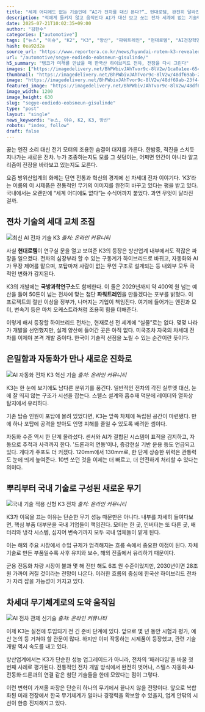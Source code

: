 ```yaml
---
title: "세계 어디에도 없는 기술인데 “AI가 전차를 대신 본다?”… 현대로템, 완전히 달라진 ‘K3’ 공개"
description: "적에게 들키지 않고 움직인다 AI가 대신 보고 쏘는 전차 세계에 없는 기술력으로 무장 ..."
date: 2025-07-21T10:02:35+09:00
author: "김한수"
categories: ["automotive"]
tags: ["뉴스", "이슈", "K2", "K3", "방산", "파워트레인", "현대로템", "AI전장혁명", "하이브리드국방투자"]
hash: 0ea92d2a
source_url: "https://www.reportera.co.kr/news/hyundai-rotem-k3-revealed/"
url: "/automotive/segye-eodiedo-eobsneun-gisulinde/"
h5_summary: "탱크가 미래를 만났을 때 한국산 하이브리드 전차, 전장을 다시 그린다"
images: ["https://imagedelivery.net/BhPWbivJAhTvor9c-8lV2w/1ca0a1ee-6544-43d3-c2e0-913c623b1100/public", "https://imagedelivery.net/BhPWbivJAhTvor9c-8lV2w/7ecc8c96-0112-4d71-3f23-7e8c6a615800/public", "https://imagedelivery.net/BhPWbivJAhTvor9c-8lV2w/f7ec9aba-ca68-4fa1-2227-e6829222fc00/public", "https://imagedelivery.net/BhPWbivJAhTvor9c-8lV2w/48df69ab-23f4-4b33-adfc-e2dc00cefc00/public", "https://imagedelivery.net/BhPWbivJAhTvor9c-8lV2w/ca990780-f558-4191-c543-1579c5848700/public"]
thumbnail: "https://imagedelivery.net/BhPWbivJAhTvor9c-8lV2w/48df69ab-23f4-4b33-adfc-e2dc00cefc00/public"
image: "https://imagedelivery.net/BhPWbivJAhTvor9c-8lV2w/48df69ab-23f4-4b33-adfc-e2dc00cefc00/public"
featured_image: "https://imagedelivery.net/BhPWbivJAhTvor9c-8lV2w/48df69ab-23f4-4b33-adfc-e2dc00cefc00/public"
image_width: 1200
image_height: 630
slug: "segye-eodiedo-eobsneun-gisulinde"
type: "post"
layout: "single"
news_keywords: "뉴스, 이슈, K2, K3, 방산"
robots: "index, follow"
draft: false
---
```


끓는 엔진 소리 대신 전기 모터의 조용한 숨결이 대지를 가른다. 한밤중, 적진을 스치듯 지나가는 새로운 전차. 누가 조종하는지도 모를 그 쇳덩이는, 어쩌면 인간이 아니라 알고리즘이 전장을 바라보고 있는지도 모른다.

요즘 방위산업계의 화제는 단연 전통과 혁신의 경계에 선 차세대 전차 이야기다. ‘K3’라는 이름의 이 시제품은 전통적인 무기의 이미지를 완전히 바꾸고 있다는 평을 받고 있다. 국내에서는 오랜만에 “세계 어디에도 없다”는 수식어까지 붙었다. 과연 무엇이 달라진 걸까.

## 전차 기술의 세대 교체 조짐

![최신 AI 전차 기술 K3](https://imagedelivery.net/BhPWbivJAhTvor9c-8lV2w/f7ec9aba-ca68-4fa1-2227-e6829222fc00/public)
*출처: 온라인 커뮤니티*


사실 **현대로템**이 연구실 문을 열고 보여준 K3의 등장은 방산업계 내부에서도 적잖은 파장을 일으켰다. 전차의 심장부라 할 수 있는 구동계가 하이브리드로 바뀌고, 자동화와 AI가 무장 제어를 맡으며, 포탑마저 사람이 없는 무인 구조로 설계되는 등 내외부 모두 극적인 변화가 감지된다.

K3의 개발에는 **국방과학연구소**도 함께한다. 이 둘은 2029년까지 약 400억 원 넘는 예산을 들여 50톤이 넘는 전차에 맞는 첨단 **파워트레인**을 만들겠다는 포부를 밝혔다. 이 프로젝트의 절반 이상을 정부가, 나머지는 기업이 책임진다. 여기에 들어가는 엔진과 모터, 변속기 등은 마치 오케스트라처럼 조용히 힘을 더해준다.

이렇게 해서 등장할 하이브리드 전차는, 현재로선 전 세계에 “실물”로는 없다. 몇몇 나라가 개발을 선언했지만, 실제 양산에 들어간 곳은 아직 없다. 미국조차 자국의 차세대 전차를 이제야 본격 개발 중이다. 한국이 기술적 선점을 노릴 수 있는 순간이란 뜻이다.

## 은밀함과 자동화가 만나 새로운 진화로

![AI 자동화 전차 K3 혁신 기술](https://imagedelivery.net/BhPWbivJAhTvor9c-8lV2w/7ecc8c96-0112-4d71-3f23-7e8c6a615800/public)
*출처: 온라인 커뮤니티*


K3는 한 눈에 보기에도 남다른 분위기를 풍긴다. 일반적인 전차의 각진 실루엣 대신, 눈에 잘 띄지 않는 구조가 시선을 잡는다. 스텔스 설계와 흡수재 덕분에 레이더와 열화상 탐지에서 유리하다.

기존 탑승 인원이 포탑에 몰려 있었다면, K3는 앞쪽 차체에 독립된 공간이 마련됐다. 만에 하나 포탑에 공격을 받아도 인명 피해를 줄일 수 있도록 배려한 셈이다.

자동화 수준 역시 한 단계 올라섰다. 센서와 AI가 결합된 시스템이 표적을 감지하고, 자동으로 추적과 사격까지 한다. '드론과의 연동'이나, 증강현실 기반 운용 등도 언급되고 있다. 게다가 주포도 더 커졌다. 120mm에서 130mm로, 한 단계 상승한 위력은 관통력도 눈에 띄게 높여준다. 10번 쏘던 것을 이제는 더 빠르고, 더 안전하게 처리할 수 있다는 의미다.

## 뿌리부터 국내 기술로 구성된 새로운 무기

![국내 기술 적용 신형 K3 전차](https://imagedelivery.net/BhPWbivJAhTvor9c-8lV2w/1ca0a1ee-6544-43d3-c2e0-913c623b1100/public)
*출처: 온라인 커뮤니티*


K3가 이목을 끄는 이유는 단순한 무기 성능 때문만은 아니다. 내부를 자세히 들여다보면, 핵심 부품 대부분을 국내 기업들이 책임진다. 모터는 한 곳, 인버터는 또 다른 곳, 배터리와 냉각 시스템, 심지어 변속기까지 모두 국내 업체들이 맡게 된다.

이는 해외 주요 시장에서 수입 규제가 엄격해지는 흐름 속에서 중요한 이점이 된다. 자체 기술로 만든 부품일수록 사후 유지와 보수, 해외 진출에서 유리하기 때문이다.

군용 전동화 차량 시장이 불과 몇 해 전만 해도 6조 원 수준이었지만, 2030년이면 28조 원 가까이 커질 것이라는 전망이 나온다. 이러한 흐름의 중심에 한국산 하이브리드 전차가 자리 잡을 가능성이 커지고 있다.

## 차세대 무기체계로의 도약 움직임

![AI 전차 관제 신기술](https://imagedelivery.net/BhPWbivJAhTvor9c-8lV2w/ca990780-f558-4191-c543-1579c5848700/public)
*출처: 온라인 커뮤니티*


이제 K3는 실전에 투입되기 전 긴 준비 단계에 있다. 앞으로 몇 년 동안 시험과 평가, 예산 논의 등 거쳐야 할 관문이 많다. 하지만 이미 작동하는 시제품이 등장했고, 관련 기술 개발 역시 속도를 내고 있다.

방산업계에서는 K3가 단순한 성능 업그레이드가 아니라, 전차의 ‘패러다임’을 바꿀 첫 번째 사례로 평가된다. 전통적인 전차 개발 방식에서 완전히 벗어나, 스텔스·자동화·AI·전동화·드론과의 연결 같은 첨단 기술들을 한데 모았다는 점이 그렇다.

이런 변혁이 가져올 파장은 단순히 하나의 무기에서 끝나지 않을 전망이다. 앞으로 복합화된 미래 전장에서 한국 무기체계가 얼마나 경쟁력을 확보할 수 있을지, 업계 안팎의 시선이 한층 진지해지고 있다.
